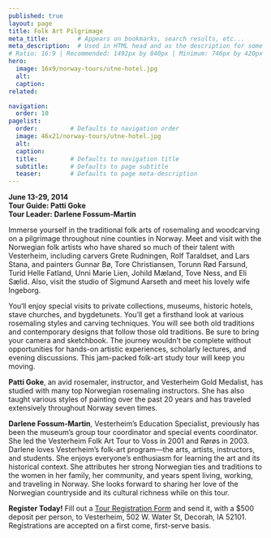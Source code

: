 ```yaml
---
published: true
layout: page
title: Folk Art Pilgrimage
meta_title:        # Appears on bookmarks, search results, etc...
meta_description:  # Used in HTML head and as the description for some search engines
# Ratio: 16:9 | Recommended: 1492px by 840px | Minimum: 746px by 420px
hero:
  image: 16x9/norway-tours/utne-hotel.jpg
  alt: 
  caption:
related:

navigation:
  order: 10
pagelist:
  order:         # Defaults to navigation order
  image: 46x21/norway-tours/utne-hotel.jpg
  alt: 
  caption:   
  title:         # Defaults to navigation title
  subtitle:      # Defaults to page subtitle
  teaser:        # Defaults to page meta-description
---
```

**June 13-29, 2014** <br />
**Tour Guide: Patti Goke** <br />
**Tour Leader: Darlene Fossum-Martin**

Immerse yourself in the traditional folk arts of rosemaling and woodcarving on a pilgrimage throughout nine counties in Norway. Meet and visit with the Norwegian folk artists who have shared so much of their talent with Vesterheim, including carvers Grete Rudningen, Rolf Taraldset, and Lars Stana, and painters Gunnar Bø, Tore Christiansen, Torunn Rød Farsund, Turid Helle Fatland, Unni Marie Lien, Johild Mæland, Tove Ness, and Eli Sælid. Also, visit the studio of Sigmund Aarseth and meet his lovely wife Ingeborg.

You‘ll enjoy special visits to private collections, museums, historic hotels, stave churches, and bygdetunets. You’ll get a firsthand look at various rosemaling styles and carving techniques. You will see both old traditions and contemporary designs that follow those old traditions. Be sure to bring your camera and sketchbook. The journey wouldn’t be complete without opportunities for hands-on artistic experiences, scholarly lectures, and evening discussions. This jam-packed folk-art study tour will keep you moving.

**Patti Goke**, an avid rosemaler, instructor, and Vesterheim Gold Medalist, has studied with many top Norwegian rosemaling instructors. She has also taught various styles of painting over the past 20 years and has traveled extensively throughout Norway seven times.

**Darlene Fossum-Martin**, Vesterheim’s Education Specialist, previously has been the museum’s group tour coordinator and special events coordinator. She led the Vesterheim Folk Art Tour to Voss in 2001 and Rørøs in 2003. Darlene loves Vesterheim’s folk-art program—the arts, artists, instructors, and students. She enjoys everyone’s enthusiasm for learning the art and its historical context. She attributes her strong Norwegian ties and traditions to the women in her family, her community, and years spent living, working, and traveling in Norway. She looks forward to sharing her love of the Norwegian countryside and its cultural richness while on this tour.

**Register Today!** Fill out a [Tour Registration Form](/norway-tours/forms/documents/RegForm.pdf) and send it, with a $500 deposit per person, to Vesterheim, 502 W. Water St, Decorah, IA 52101. Registrations are accepted on a first come, first-serve basis.